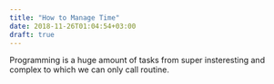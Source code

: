 ```yaml
---
title: "How to Manage Time"
date: 2018-11-26T01:04:54+03:00
draft: true
---
```


Programming is a huge amount of tasks from super insteresting and complex to which we can only call routine.
 
